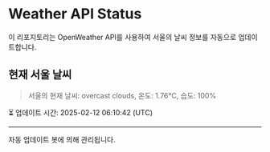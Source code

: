 
# Weather API Status

이 리포지토리는 OpenWeather API를 사용하여 서울의 날씨 정보를 자동으로 업데이트합니다.

## 현재 서울 날씨
> 서울의 현재 날씨: overcast clouds, 온도: 1.76°C, 습도: 100%

⏳ 업데이트 시간: 2025-02-12 06:10:42 (UTC)

---
자동 업데이트 봇에 의해 관리됩니다.
